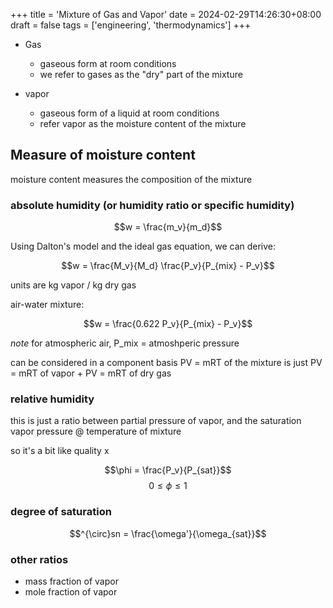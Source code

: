 +++
title = 'Mixture of Gas and Vapor'
date = 2024-02-29T14:26:30+08:00
draft = false
tags = ['engineering', 'thermodynamics']
+++

* Gas 
    - gaseous form at room conditions
    - we refer to gases as the "dry" part of the mixture

* vapor 
    - gaseous form of a liquid at room conditions
    - refer vapor as the moisture content of the mixture

## Measure of moisture content

moisture content measures the composition of the mixture

### absolute humidity (or humidity ratio or specific humidity)

$$w = \frac{m_v}{m_d}$$

Using Dalton's model and the ideal gas equation, we can derive:

$$w = \frac{M_v}{M_d} \frac{P_v}{P_{mix} - P_v}$$

units are kg vapor / kg dry gas

air-water mixture:

$$w = \frac{0.622 P_v}{P_{mix} - P_v}$$

*note* for atmospheric air, P_mix = atmoshperic pressure

can be considered in a component basis
PV = mRT of the mixture is just
PV = mRT of vapor + PV = mRT of dry gas

### relative humidity

this is just a ratio between partial pressure of vapor, and the saturation vapor pressure @ temperature of mixture

so it's a bit like quality x

$$\phi = \frac{P_v}{P_{sat}}$$
$$0 \leq \phi \leq 1$$

### degree of saturation

$$^{\circ}sn = \frac{\omega'}{\omega_{sat}}$$

### other ratios

* mass fraction of vapor
* mole fraction of vapor